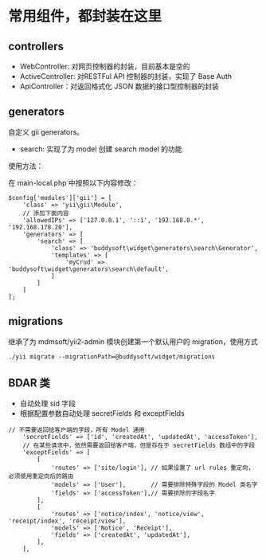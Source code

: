 # 常用组件，都封装在这里


## controllers

- WebController: 对网页控制器的封装，目前基本是空的
- ActiveController:  对RESTFul API 控制器的封装，实现了 Base Auth
- ApiController：对返回格式化 JSON 数据的接口型控制器的封装

## generators

自定义 gii generators。

- search: 实现了为 model 创建 search model 的功能

使用方法：

在 main-local.php 中按照以下内容修改：

```
$config['modules']['gii'] = [
    'class' => 'yii\gii\Module',
    // 添加下面内容
    'allowedIPs' => ['127.0.0.1', '::1', '192.168.0.*', '192.168.178.20'],
    'generators' => [
        'search' => [
            'class' => 'buddysoft\widget\generators\search\Generator',
            'templates' => [
                'myCrud' => 'buddysoft\widget\generators\search\default',
            ]
        ]
    ]
];

```

## migrations

继承了为 mdmsoft/yii2-admin 模块创建第一个默认用户的 migration，使用方式

```
./yii migrate --migrationPath=@buddysoft/widget/migrations
```

## BDAR 类

- 自动处理 sid 字段
- 根据配置参数自动处理 secretFields 和 exceptFields

```
// 不需要返回给客户端的字段，所有 Model 通用
    'secretFields' => ['id', 'createdAt', 'updatedAt', 'accessToken'],
    // 在某些请求中，依然需要返回给客户端，但是存在于 secretFields 数组中的字段
    'exceptFields' => [
        [
            'routes' => ['site/login'], // 如果设置了 url rules 重定向，必须使用重定向后的路由
            'models' => ['User'],       // 需要排除特殊字段的 Model 类名字
            'fields' => ['accessToken'],// 需要排除的字段名字
        ],
        [   
            'routes' => ['notice/index', 'notice/view', 'receipt/index', 'receipt/view'],
            'models' => ['Notice', 'Receipt'],
            'fields' => ['createdAt', 'updatedAt'],
        ],
    ],

```